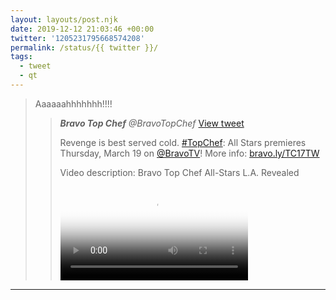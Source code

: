 ```yaml
---
layout: layouts/post.njk
date: 2019-12-12 21:03:46 +00:00
twitter: '1205231795668574208'
permalink: /status/{{ twitter }}/
tags: 
  - tweet
  - qt
---
```


> Aaaaaahhhhhhh!!!! 
> 
> > <cite>**Bravo Top Chef** @BravoTopChef</cite> [View tweet](https://twitter.com/BravoTopChef/status/1205198596565590016)
> > 
> > Revenge is best served cold. [#TopChef](https://twitter.com/hashtag/TopChef): All Stars premieres Thursday, March 19 on [@BravoTV](https://twitter.com/BravoTV)! More info: [bravo.ly/TC17TW](https://bravo.ly/TC17TW)
> > 
> > <p class="sr-only">Video description: Bravo Top Chef All-Stars L.A. Revealed</p>
> > 
> > <video controls preload="metadata" poster="/img/_qt/ELm4P7GWwAI3TSV.jpg"><source src="/img/_qt/ouISLKBq0AwqQ4K3.mp4">Your browser does not support the video tag.</video>

---
